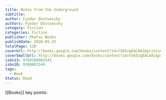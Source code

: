 ```yaml
---
title: Notes from the Underground
subtitle:
author: Fyodor Dostoevsky
authors: Fyodor Dostoevsky
category: Fiction
categories: Fiction
publisher: Pharos Books
publishDate: 2020-05-25
totalPage: 128
coverUrl: http://books.google.com/books/content?id=tS65zgEACAAJ&printsec=frontcover&img=1&zoom=1&source=gbs_api
coverSmallUrl: http://books.google.com/books/content?id=tS65zgEACAAJ&printsec=frontcover&img=1&zoom=5&source=gbs_ap
isbn13: 9789390001545
isbn10: 9390001544
tags:
  - Book
Status: Read
---
```

[[Books]]
key points: